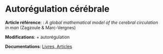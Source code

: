 # Autorégulation cérébrale

**Article référence**: : _A global mathematical model of the cerebral circulation in man_ (Zagzoule & Marc-Vergnes)

**Modifications**: + autorégulation

**Documentations**: [Livres, Articles](https://www.dropbox.com/sh/ipfdfq2ly4bpoxs/AACzEPJskqzyzTEyYm4CnKdBa?dl=0)
